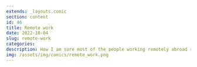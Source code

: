 ```yaml
---
extends: _layouts.comic
section: content
id: 46
title: Remote work
date: 2022-10-04
slug: remote-work
categories:
description: How I am sure most of the people working remotely abroad really feel.
img: /assets/img/comics/remote_work.png
---
```

